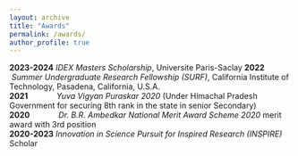 ```yaml
---
layout: archive
title: "Awards"
permalink: /awards/
author_profile: true
---
```


<b>2023-2024</b>  <var>IDEX Masters Scholarship</var>, Universite Paris-Saclay 
<b>2022</b>&nbsp;&nbsp;&nbsp;&nbsp;&nbsp; &nbsp; &nbsp;<var>Summer Undergraduate Research Fellowship (SURF)</var>, California Institute of Technology, Pasadena, California, U.S.A. <br> 
<b>2021</b>&nbsp; &nbsp; &nbsp; &nbsp; &nbsp; &nbsp; &nbsp;<var>Yuva Vigyan Puraskar 2020</var> (Under Himachal Pradesh Government for securing 8th rank in the state in senior Secondary) <br> 
<b>2020</b>&nbsp; &nbsp; &nbsp; &nbsp; &nbsp; &nbsp; &nbsp;<var>Dr. B.R. Ambedkar National Merit Award Scheme 2020</var> merit award with 3rd position <br> 
<b>2020-2023</b>  <var>Innovation in Science Pursuit for Inspired Research (INSPIRE)</var> Scholar <br> 


